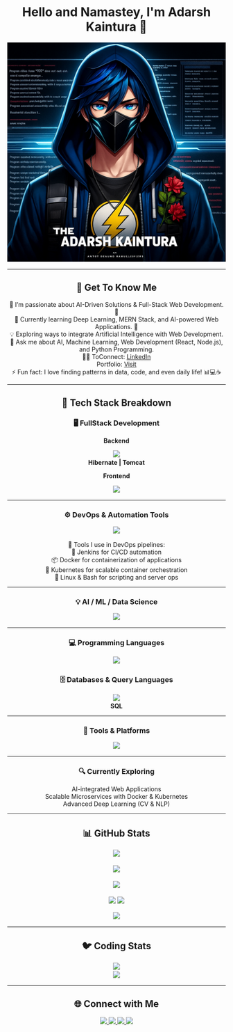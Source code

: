 <h1 align="center"> Hello and Namastey, I'm Adarsh Kaintura 👋 </h1>

<p align="center">
  <img src="https://github.com/AdarshKaintura/AdarshKaintura/blob/main/adarsh.png" alt="banner" />
</p>

---

<h2 align="center">💫 Get To Know Me</h2>

<p align="center">
  🔭 I’m passionate about AI-Driven Solutions & Full-Stack Web Development. 🚀 <br/>
  🌱 Currently learning Deep Learning, MERN Stack, and AI-powered Web Applications. 🤖 <br/>
  💡 Exploring ways to integrate Artificial Intelligence with Web Development. <br/>
  💬 Ask me about AI, Machine Learning, Web Development (React, Node.js), and Python Programming. <br/>
  👨‍💻 ToConnect: <a href="https://www.linkedin.com/in/adarsh-kaintura-08b096269/">LinkedIn</a> <br/>
     Portfolio: <a href="https://adarshkaintura.github.io/PortFolio_Adarsh_Kaintura/">Visit</a> <br/>
  ⚡ Fun fact: I love finding patterns in data, code, and even daily life! 📊💻☕
</p>

---

<h2 align="center">🚀 Tech Stack Breakdown</h2>

<h3 align="center">🖥️ FullStack Development</h3>

<p align="center"><b>Backend</b></p>
<p align="center">
  <img src="https://skillicons.dev/icons?i=java,spring,mysql&theme=dark" />
  <br/>
  <b>Hibernate | Tomcat</b>
</p>

<p align="center"><b>Frontend</b></p>
<p align="center">
  <img src="https://skillicons.dev/icons?i=html,css,javascript,react&theme=dark" />
</p>



---

<h3 align="center">⚙️ DevOps & Automation Tools</h3>

<p align="center">
  <img src="https://skillicons.dev/icons?i=jenkins,docker,kubernetes,linux,bash&theme=dark" />
</p>

<p align="center">
  🧩 Tools I use in DevOps pipelines: <br/>
  🔧 Jenkins for CI/CD automation<br/>
  📦 Docker for containerization of applications<br/>
  🚀 Kubernetes for scalable container orchestration<br/>
  🐧 Linux & Bash for scripting and server ops
</p>

---

<h3 align="center">💡 AI / ML / Data Science</h3>

<p align="center">
  <img src="https://skillicons.dev/icons?i=python,tensorflow,keras,pytorch,sklearn,r&theme=dark" />
</p>

---


<h3 align="center">💻 Programming Languages</h3>
<p align="center">
  <img src="https://skillicons.dev/icons?i=python,java,c,cpp,r,matlab&theme=dark" />
</p>

<h3 align="center">🗄️ Databases & Query Languages</h3>
<p align="center">
  <img src="https://skillicons.dev/icons?i=mysql&theme=dark" />
  <br/>
  <b>SQL</b>
</p>

---

<h3 align="center">🧰 Tools & Platforms</h3>

<p align="center">
  <img src="https://skillicons.dev/icons?i=git,github,vscode,jupyter,figma,postman,selenium&theme=dark" />
</p>

---

<h3 align="center">🔍 Currently Exploring</h3>

<p align="center">
  AI-integrated Web Applications <br/>
  Scalable Microservices with Docker & Kubernetes <br/>
  Advanced Deep Learning (CV & NLP)
</p>

---

<h2 align="center">📊 GitHub Stats</h2>

<p align="center">
  <img src="https://github-readme-activity-graph.vercel.app/graph?username=AdarshKaintura&bg_color=21232a&color=a8eeff&line=61dafb&point=f0fcff&area=true&hide_border=false" />  
  <br/><br/>
  <img src="http://github-profile-summary-cards.vercel.app/api/cards/profile-details?username=AdarshKaintura&theme=github_dark" />
  <br/><br/>
  <img src="https://github-readme-stats-eight-theta.vercel.app/api/top-langs/?username=AdarshKaintura&layout=compact&langs_count=10&theme=react" />
  <br/><br/>
  <img src="http://github-profile-summary-cards.vercel.app/api/cards/stats?username=AdarshKaintura&theme=github_dark" />
  <img src="http://github-profile-summary-cards.vercel.app/api/cards/productive-time?username=AdarshKaintura&theme=github_dark&utcOffset=8" />
  <br/><br/>
  <img src="https://github-readme-streak-stats.herokuapp.com?user=AdarshKaintura&theme=github-dark" />
</p>

---

<h2 align="center">🐦 Coding Stats</h2>

<p align="center">
  <img src="https://geeks-for-geeks-stats-api.vercel.app/?userName=the_adarsh_kaintura" /><br/>
  <img src="https://leetcard.jacoblin.cool/adarsh_kaintura" />
</p>

---

<h2 align="center">🌐 Connect with Me</h2>

<p align="center">
  <a href="https://instagram.com/the_adarsh_kaintura">
    <img src="https://img.shields.io/badge/Instagram-%23E4405F.svg?logo=Instagram&logoColor=white" />
  </a>
  <a href="https://linkedin.com/in/adarsh-kaintura-08b096269">
    <img src="https://img.shields.io/badge/LinkedIn-%230077B5.svg?logo=linkedin&logoColor=white" />
  </a>
  <a href="https://quora.com/profile/Adarsh-Kaintura-5">
    <img src="https://img.shields.io/badge/Quora-%23B92B27.svg?logo=Quora&logoColor=white" />
  </a>
  <a href="https://www.kaggle.com/adarshkaintura">
    <img src="https://img.shields.io/badge/Kaggle-%230077B5.svg?logo=Kaggle&logoColor=white" />
  </a>
</p>
